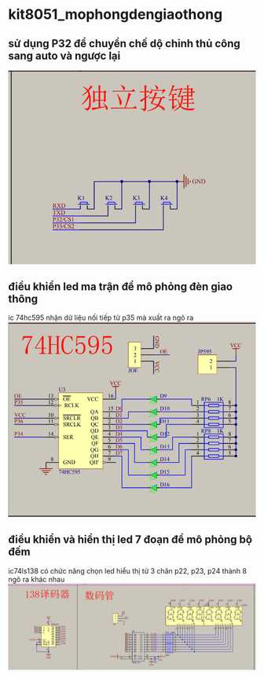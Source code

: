 # kit8051_mophongdengiaothong
## sử dụng P32 để chuyển chế dộ chỉnh thủ công sang auto và ngược lại
![nút chuyển đổi](./z5837875481851_2f793686f2f4fda86ed178bd87d56c5c.jpg)
## điều khiển led ma trận để mô phỏng đèn giao thông
ic 74hc595 nhận dữ liệu nối tiếp từ p35 mà xuất ra ngõ ra 
![điều khiển đèn ma trận](./z5837875481871_16b56cb2302aab467885304187718760.jpg)
## điều khiển và hiển thị led 7 đoạn để mô phỏng bộ đếm
ic74ls138 có chức năng chọn led hiểu thị từ 3 chân p22, p23, p24 thành 8 ngõ ra khác nhau
![điều khiển led 7 đoạn](./z5837875481873_b48d2e927bff75a575188e574f7321ce.jpg)
